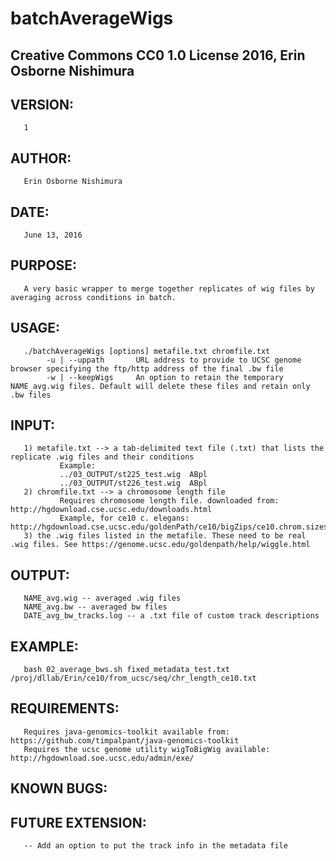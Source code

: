 # batchAverageWigs

## Creative Commons CC0 1.0 License 2016, Erin Osborne Nishimura

## VERSION:
       1

## AUTHOR:
       Erin Osborne Nishimura

## DATE:
       June 13, 2016         

## PURPOSE:
       A very basic wrapper to merge together replicates of wig files by averaging across conditions in batch.


## USAGE:
       ./batchAverageWigs [options] metafile.txt chromfile.txt
            -u | --uppath       URL address to provide to UCSC genome browser specifying the ftp/http address of the final .bw file
            -w | --keepWigs     An option to retain the temporary NAME_avg.wig files. Default will delete these files and retain only .bw files


## INPUT:
       1) metafile.txt --> a tab-delimited text file (.txt) that lists the replicate .wig files and their conditions
               Example:
               ../03_OUTPUT/st225_test.wig	ABpl
               ../03_OUTPUT/st226_test.wig	ABpl
       2) chromfile.txt --> a chromosome length file
               Requires chromosome length file. downloaded from: http://hgdownload.cse.ucsc.edu/downloads.html
               Example, for ce10 c. elegans: http://hgdownload.cse.ucsc.edu/goldenPath/ce10/bigZips/ce10.chrom.sizes
       3) the .wig files listed in the metafile. These need to be real .wig files. See https://genome.ucsc.edu/goldenpath/help/wiggle.html


## OUTPUT:
       NAME_avg.wig -- averaged .wig files
       NAME_avg.bw -- averaged bw files
       DATE_avg_bw_tracks.log -- a .txt file of custom track descriptions
     

## EXAMPLE:
       bash 02_average_bws.sh fixed_metadata_test.txt /proj/dllab/Erin/ce10/from_ucsc/seq/chr_length_ce10.txt

## REQUIREMENTS:
       Requires java-genomics-toolkit available from: https://github.com/timpalpant/java-genomics-toolkit
       Requires the ucsc genome utility wigToBigWig available: http://hgdownload.soe.ucsc.edu/admin/exe/


## KNOWN BUGS:

## FUTURE EXTENSION:
       -- Add an option to put the track info in the metadata file

